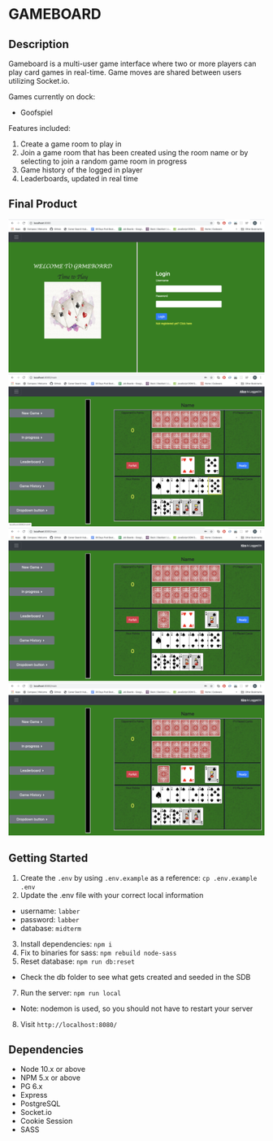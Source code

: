 GAMEBOARD
=========

## Description

Gameboard is a multi-user game interface where two or more players can play card games in real-time. Game moves are shared between users utilizing Socket.io.

Games currently on dock:

- Goofspiel

Features included:
1. Create a game room to play in
2. Join a game room that has been created using the room name or by selecting to join a random game room in progress
3. Game history of the logged in player
4. Leaderboards, updated in real time

## Final Product

!["Screenshot of Login"](https://github.com/begeh/multi-user-card-games/blob/master/docs/login.png)
!["Screenshot of GoofSpiel First Player Play"](https://github.com/begeh/multi-user-card-games/blob/master/docs/gameboard1.png)
!["Screenshot of GoofSpiel Second Player Play"](https://github.com/begeh/multi-user-card-games/blob/master/docs/gameboard2.png)
!["Screenshot of GoofSpiel Game In Progress"](https://github.com/begeh/multi-user-card-games/blob/master/docs/gameboard2.png)

## Getting Started

1. Create the `.env` by using `.env.example` as a reference: `cp .env.example .env`
2. Update the .env file with your correct local information 
  - username: `labber` 
  - password: `labber` 
  - database: `midterm`
3. Install dependencies: `npm i`
4. Fix to binaries for sass: `npm rebuild node-sass`
5. Reset database: `npm run db:reset`
  - Check the db folder to see what gets created and seeded in the SDB
7. Run the server: `npm run local`
  - Note: nodemon is used, so you should not have to restart your server
8. Visit `http://localhost:8080/`

## Dependencies

- Node 10.x or above
- NPM 5.x or above
- PG 6.x
- Express
- PostgreSQL
- Socket.io
- Cookie Session
- SASS

